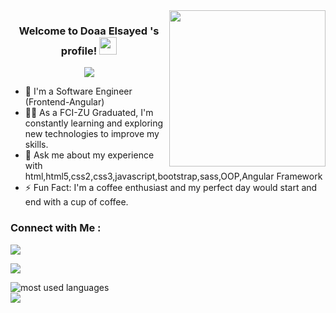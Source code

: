 
<img width="250" align="right" src="https://c.tenor.com/_DOBjnGspYAAAAAM/code-coding.gif">

<h3 align="center">
  Welcome to Doaa Elsayed 's profile!
  <img src="https://media.giphy.com/media/hvRJCLFzcasrR4ia7z/giphy.gif" width="28">
</h3>

<p align="center">
  <a href="https://github.com/DenverCoder1/readme-typing-svg"><img src="https://readme-typing-svg.herokuapp.com/?lines=Frontend devoloper;Always%20learning%20new%20things&font=Fira%20Code&center=true&width=440&height=45&color=f75c7e&vCenter=true&size=22"></a>
</p> 

- 🏢 I'm a Software Engineer (Frontend-Angular)
- 👨‍💻 As a FCI-ZU Graduated, I'm constantly learning and exploring new technologies to improve my skills.
- 💬 Ask me about my experience with html,html5,css2,css3,javascript,bootstrap,sass,OOP,Angular Framework
- ⚡ Fun Fact: I'm a coffee enthusiast and my perfect day would start and end with a cup of coffee.


### Connect with Me :

<a href="https://www.linkedin.com/in/doaa-elomda" target="_blank"><img src="https://img.shields.io/badge/-Doaa Elomda-0077B5?style=for-the-badge&logo=Linkedin&logoColor=white"/></a>

<a href="https://www.facebook.com/profile.php?id=100006421683570" target="_blank"><img src="https://img.shields.io/badge/-Doaa%20Elomda-0077B5?style=for-the-badge&logo=facebook&logoColor=white"/></a>

<img align="left" src="https://github-readme-stats.vercel.app/api/top-langs?username=doaaelomda&show_icons=true&locale=en&layout=compact&theme=radical" alt="most used languages" />
<br>
<a href="https://komarev.com/ghpvc/?username=doaaelomda&style=for-the-badge">
    <img src="https://komarev.com/ghpvc/?username=yousefdergham&style=for-the-badge">
</a>
